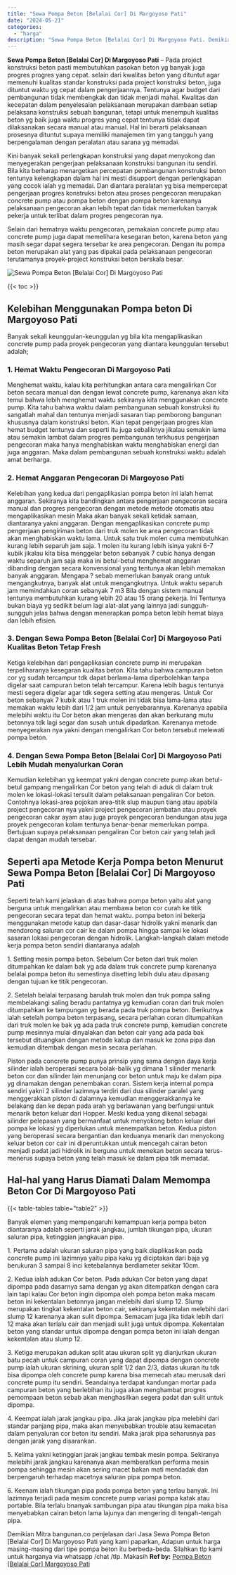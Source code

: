 ```yaml
---
title: "Sewa Pompa Beton [Belalai Cor] Di Margoyoso Pati"
date: "2024-05-21"
categories: 
  - "harga"
description: "Sewa Pompa Beton [Belalai Cor] Di Margoyoso Pati. Demikian Mitra bangunan.co penjelasan dari Jasa Sewa Pompa Beton [Belalai Cor] Di Margoyoso Pati yang kam..."
---
```


**Sewa Pompa Beton \[Belalai Cor\] Di Margoyoso Pati** – Pada project konstruksi beton pasti membutuhkan pasokan beton yg banyak juga progres progres yang cepat. selain dari kwalitas beton yang dituntut agar memenuhi kualitas standar konstruksi pada project konstruksi beton, juga dituntut waktu yg cepat dalam pengerjaannya. Tentunya agar budget dari pembangunan tidak membengkak dan tidak menjadi mahal. Kwalitas dan kecepatan dalam penyelesaian pelaksanaan merupakan dambaan setiap pelaksana konstruksi sebuah bangunan, tetapi untuk menempuh kualitas beton yg baik juga waktu progres yang cepat tentunya tidak dapat dilaksanakan secara manual atau manual. Hal ini berarti pelaksanaan prosesnya dituntut supaya memiliki manajemen tim yang tangguh yang berpengalaman dengan peralatan atau sarana yg memadai.

Kini banyak sekali perlengkapan konstruksi yang dapat menyokong dan menyegerakan pengerjaan pelaksanaan konstruksi bangunan itu sendiri. Bila kita berharap menargetkan percepatan pembangunan konstruksi beton tentunya kelengkapan dalam hal ini mesti disupport dengan perlengkapan yang cocok ialah yg memadai. Dan diantara peralatan yg bisa mempercepat pengerjaan progres konstruksi beton atau proses pengecoran merupakan concrete pump atau pompa beton dengan pompa beton karenanya pelaksanaan pengecoran akan lebih tepat dan tidak memerlukan banyak pekerja untuk terlibat dalam progres pengecoran nya.

Selain dari hematnya waktu pengecoran, pemakaian concrete pump atau concrete pump juga dapat memelihara kesegaran beton, karena beton yang masih segar dapat segera tersebar ke area pengecoran. Dengan itu pompa beton merupakan alat yang pas dipakai pada pelaksanaan pengecoran terutamanya proyek-project konstruksi beton berskala besar.

![Sewa Pompa Beton [Belalai Cor] Di Margoyoso Pati](/images/sewa-concrete-pump-31.png)

{{< toc >}}

## Kelebihan Menggunakan Pompa beton Di Margoyoso Pati

Banyak sekali keunggulan-keunggulan yg bila kita mengaplikasikan concrete pump pada proyek pengecoran yang diantara keunggulan tersebut adalah;

### 1\. Hemat Waktu Pengecoran Di Margoyoso Pati

Menghemat waktu, kalau kita perhitungkan antara cara mengalirkan Cor beton secara manual dan dengan lewat concrete pump, karenanya akan kita temui bahwa lebih menghemat waktu sekiranya kita menggunakan concrete pump. Kita tahu bahwa waktu dalam pembangunan sebuah konstruksi itu sangatlah mahal dan tentunya menjadi sasaran tiap pemborong bangunan khususnya dalam konstruksi beton. Kian tepat pengerjaan progres kian hemat budget tentunya dan seperti itu juga sebaliknya jikalau semakin lama atau semakin lambat dalam progres pembangunan terkhusus pengerjaan pengecoran maka hanya menghabiskan waktu menghabiskan energi dan juga anggaran. Maka dalam pembangunan sebuah konstruksi waktu adalah amat berharga.

### 2\. Hemat Anggaran Pengecoran Di Margoyoso Pati

Kelebihan yang kedua dari pengaplikasian pompa beton ini ialah hemat anggaran. Sekiranya kita bandingkan antara pengerjaan pengecoran secara manual dan progres pengecoran dengan metode metode otomatis atau mengaplikasikan mesin Maka akan banyak sekali ketidak samaan, diantaranya yakni anggaran. Dengan mengaplikasikan concrete pump pengerjaan pengiriman beton dari truk molen ke area pengecoran tidak akan menghabiskan waktu lama. Untuk satu truk molen cuma membutuhkan kurang lebih separuh jam saja. 1 molen itu kurang lebih isinya yakni 6-7 kubik jikalau kita bisa menggelar beton sebanyak 7 cubic hanya dengan waktu separuh jam saja maka ini betul-betul menghemat anggaran dibanding dengan secara konvensional yang tentunya akan lebih memakan banyak anggaran. Mengapa ? sebab memerlukan banyak orang untuk mengangkutnya, banyak alat untuk mengangkutnya. Untuk waktu separuh jam memindahkan coran sebanyak 7 m3 Bila dengan sistem manual tentunya membutuhkan kurang lebih 20 atau 15 orang pekerja. Ini Tentunya bukan biaya yg sedikit belum lagi alat-alat yang lainnya jadi sungguh-sungguh jelas bahwa dengan menerapkan pompa beton lebih hemat biaya dan lebih efisien.

### 3\. Dengan Sewa Pompa Beton \[Belalai Cor\] Di Margoyoso Pati Kualitas Beton Tetap Fresh

Ketiga kelebihan dari pengaplikasian concrete pump ini merupakan terpeliharanya kesegaran kualitas beton. Kita tahu bahwa campuran beton cor yg sudah tercampur tdk dapat berlama-lama diperbolehkan tanpa digelar saat campuran beton telah tercampur. Karena lebih bagus tentunya mesti segera digelar agar tdk segera setting atau mengeras. Untuk Cor beton sebanyak 7 kubik atau 1 truk molen ini tidak bisa lama-lama atau memakan waktu lebih dari 1/2 jam untuk penyebarannya. Karenanya apabila melebihi waktu itu Cor beton akan mengeras dan akan berkurang mutu betonnya tdk lagi segar dan susah untuk dipadatkan. Karenanya metode menyegerakan nya yakni dengan mengalirkan Cor beton tersebut melewati pompa beton.

### 4\. Dengan Sewa Pompa Beton \[Belalai Cor\] Di Margoyoso Pati Lebih Mudah menyalurkan Coran

Kemudian kelebihan yg keempat yakni dengan concrete pump akan betul-betul gampang mengalirkan Cor beton yang telah di aduk di dalam truk molen ke lokasi-lokasi tersulit dalam pelaksanaan pengaliran Cor beton. Contohnya lokasi-area pojokan area-titik slup maupun tiang atau apabila project pengecoran nya yakni project pengecoran jembatan atau proyek pengecoran cakar ayam atau juga proyek pengecoran bendungan atau juga proyek pengecoran kolam tentunya benar-benar memerlukan pompa. Bertujuan supaya pelaksanaan pengaliran Cor beton cair yang telah jadi dapat dengan mudah tersebar.

## Seperti apa Metode Kerja Pompa beton Menurut Sewa Pompa Beton \[Belalai Cor\] Di Margoyoso Pati

Seperti telah kami jelaskan di atas bahwa pompa beton yaitu alat yang berguna untuk mengalirkan atau membawa beton cor curah ke titik pengecoran secara tepat dan hemat waktu. pompa beton ini bekerja menggunakan metode katup dan dasar-dasar hidrolik yakni menarik dan mendorong saluran cor cair ke dalam pompa hingga sampai ke lokasi sasaran lokasi pengecoran dengan hidrolik. Langkah-langkah dalam metode kerja pompa beton sendiri diantaranya adalah

1\. Setting mesin pompa beton. Sebelum Cor beton dari truk molen ditumpahkan ke dalam bak yg ada dalam truk concrete pump karenanya belalai pompa beton itu semestinya disetting lebih dulu atau dipasang dengan tujuan ke titik pengecoran.

2\. Setelah belalai terpasang barulah truk molen dan truk pompa saling membelakangi saling beradu pantatnya yg kemudian coran dari truk molen ditumpahkan ke tampungan yg berada pada truk pompa beton. Berikutnya ialah setelah pompa beton terpasang, secara perlahan coran ditumpahkan dari truk molen ke bak yg ada pada truk concrete pump, kemudian concrete pump mesinnya mulai dinyalakan dan beton cair yang ada pada bak tersebut dituangkan dengan metode katup dan masuk ke zona pipa dan kemudian ditembak dengan mesin secara perlahan.

Piston pada concrete pump punya prinsip yang sama dengan daya kerja silinder ialah beroperasi secara bolak-balik yg dimana 1 silinder menarik beton cor dan silinder lain menunjang cor beton untuk maju ke dalam pipa yg dinamakan dengan penembakan coran. Sistem kerja internal pompa sendiri yakni 2 silinder lazimnya terdiri dari dua silinder paralel yang menggerakkan piston di dalamnya kemudian menggerakkannya ke belakang dan ke depan pada arah yg berlawanan yang berfungsi untuk menarik beton keluar dari Hopper. Meski kedua yang dikenal sebagai silinder pelepasan yang bermanfaat untuk menyokong beton keluar dari pompa ke lokasi yg diperlukan untuk menempatkan beton. Kedua piston yang beroperasi secara bergantian dan keduanya menarik dan menyokong keluar beton cor cair ini diperuntukkan untuk mencegah cairan beton menjadi padat jadi hidrolik ini berguna untuk menekan beton secara terus-menerus supaya beton yang telah masuk ke dalam pipa tdk memadat.

## Hal-hal yang Harus Diamati Dalam Memompa Beton Cor Di Margoyoso Pati

{{< table-tables table="table2" >}}

Banyak elemen yang mempengaruhi kemampuan kerja pompa beton diantaranya adalah seperti jarak jangkau, jumlah tikungan pipa, ukuran saluran pipa, ketinggian jangkauan pipa.

1\. Pertama adalah ukuran saluran pipa yang baik diaplikasikan pada concrete pump ini lazimnya yaitu pipa kaku yg diciptakan dari baja yg berukuran 3 sampai 8 inci ketebalannya berdiameter sekitar 10cm.

2\. Kedua ialah adukan Cor beton. Pada adukan Cor beton yang dapat dipompa pada dasarnya sama dengan yg akan ditempatkan dengan cara lain tapi kalau Cor beton ingin dipompa oleh pompa beton maka macam beton ini kekentalan betonnya jangan melebihi dari slump 12. Slump merupakan tingkat kekentalan beton cair, sekiranya kekentalan melebihi dari slump 12 karenanya akan sulit dipompa. Semacam juga jika tidak lebih dari 12 maka akan terlalu cair dan menjadi sulit juga untuk dipompa. Kekentalan beton yang standar untuk dipompa dengan pompa beton ini ialah dengan kekentalan atau slump 12.

3\. Ketiga merupakan adukan split atau ukuran split yg dianjurkan ukuran batu pecah untuk campuran coran yang dapat dipompa dengan concrete pump ialah ukuran skrining, ukuran split 1/2 dan 2/3, diatas ukuran itu tdk bisa dipompa oleh concrete pump karena bisa memecah atau merusak dari concrete pump itu sendiri. Seandainya terdapat kandungan mortar pada campuran beton yang berlebihan itu juga akan menghambat progres pemompaan beton sebab akan menghasilkan segera padat dan sulit untuk dipompa.

4\. Keempat ialah jarak jangkau pipa. Jika jarak jangkau pipa melebihi dari standar panjang pipa, maka akan menyebabkan trouble atau kemacetan dalam penyaluran cor beton itu sendiri. Maka jarak pipa seharusnya pas dengan jarak yang disarankan.

5\. Kelima yakni ketinggian jarak jangkau tembak mesin pompa. Sekiranya melebihi jarak jangkau karenanya akan memberatkan performa mesin pompa sehingga mesin akan sering macet bakan mati mendadak dan berpengaruh terhadap macetnya saluran pipa pompa beton.

6\. Keenam ialah tikungan pipa pada pompa beton yang terlau banyak. Ini lazimnya terjadi pada mesim concrete pump variasi pompa katak atau portable. Bila terlalu bnanyak sambungan pipa atau tikungan pipa maka bisa menyebabkan cairan beton lama lajunya dan mengering di tengah-tengah pipa.

Demikian Mitra bangunan.co penjelasan dari Jasa Sewa Pompa Beton \[Belalai Cor\] Di Margoyoso Pati yang kami paparkan, Adapun untuk harga masing-masing dari tipe pompa beton itu berbeda-beda. Silahkan tlp kami untuk harganya via whatsapp /chat /tlp. Makasih
**Ref by:** [Pompa Beton [Belalai Cor] Margoyoso Pati](https://id.wikipedia.org/wiki/Pompa)
